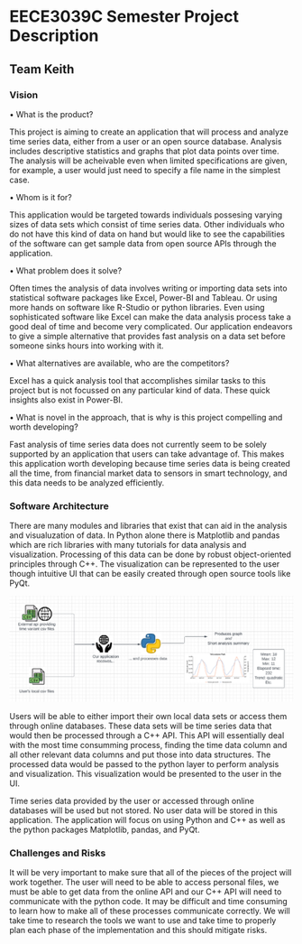 # EECE3039C Semester Project Description
## Team Keith

### Vision

• What is the product?

This project is aiming to create an application that will process and analyze time series data, either from a user or an open source database. Analysis includes descriptive statistics and graphs that plot data points over time. The analysis will be acheivable even when limited specifications are given, for example, a user would just need to specify a file name in the simplest case.

• Whom is it for?

This application would be targeted towards individuals possesing varying sizes of data sets which consist of time series data. Other individuals who do not have this kind of data on hand but would like to see the capabilities of the software can get sample data from open source APIs through the application.

• What problem does it solve?

Often times the analysis of data involves writing or importing data sets into statistical software packages like Excel, Power-BI and Tableau. Or using more hands on software like R-Studio or python libraries. Even using sophisticated software like Excel can make the data analysis process take a good deal of time and become very complicated. Our application endeavors to give a simple alternative that provides fast analysis on a data set before someone sinks hours into working with it.

• What alternatives are available, who are the competitors?

Excel has a quick analysis tool that accomplishes similar tasks to this project but is not focussed on any particular kind of data. These quick insights also exist in Power-BI. 

• What is novel in the approach, that is why is this project compelling and worth
developing?

Fast analysis of time series data does not currently seem to be solely supported by an application that users can take advantage of. This makes this application worth developing because time series data is being created all the time, from financial market data to sensors in smart technology, and this data needs to be analyzed efficiently. 

### Software Architecture

There are many modules and libraries that exist that can aid in the analysis and visualuzation of data. In Python alone there is Matplotlib and pandas which are rich libraries with many tutorials for data analysis and visualization. Processing of this data can be done by robust object-oriented principles through C++. The visualization can be represented to the user though intuitive UI that can be easily created through open source tools like PyQt. 

![Inital Design Flow](image.png)

Users will be able to either import their own local data sets or access them through online databases. These data sets will be time series data that would then be processed through a C++ API. This API will essentially deal with the most time consumming process, finding the time data column and all other relevant data columns and put those into data structures. The processed data would be passed to the python layer to perform analysis and visualization. This visualization would be presented to the user in the UI. 

Time series data provided by the user or accessed through online databases will be used but not stored. No user data will be stored in this application. The application will focus on using Python and C++ as well as the python packages Matplotlib, pandas, and PyQt.

### Challenges and Risks

It will be very important to make sure that all of the pieces of the project will work together. The user will need to be able to access personal files, we must be able to get data from the online API and our C++ API will need to communicate with the python code. It may be difficult and time consuming to learn how to make all of these processes communicate correctly. We will take time to research the tools we want to use and take time to properly plan each phase of the implementation and this should mitigate risks.